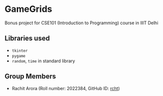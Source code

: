 # GameGrids

Bonus project for CSE101 (Introduction to Programming) course in IIIT Delhi

## Libraries used

- `tkinter`
- `pygame`
- `random`, `time` in standard library

## Group Members 

- Rachit Arora (Roll number: 2022384, GitHub ID: [rcht](https://github.com/rcht)) 
